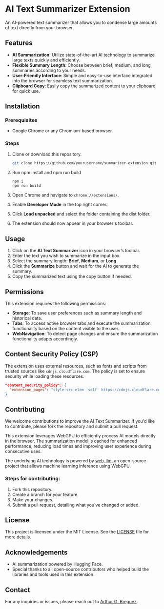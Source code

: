 # AI Text Summarizer Extension

An AI-powered text summarizer that allows you to condense large amounts of text directly from your browser.

## Features

- **AI Summarization**: Utilize state-of-the-art AI technology to summarize large texts quickly and efficiently.
- **Flexible Summary Length**: Choose between brief, medium, and long summaries according to your needs.
- **User-Friendly Interface**: Simple and easy-to-use interface integrated into the browser for seamless text summarization.
- **Clipboard Copy**: Easily copy the summarized content to your clipboard for quick use.

## Installation

### Prerequisites

- Google Chrome or any Chromium-based browser.

### Steps

1. Clone or download this repository.
   
   ```bash
   git clone https://github.com/yourusername/summarizer-extension.git
     ```

2. Run npm install and npm run build
   ```bash
   npm i
   npm run build
     ```
3. Open Chrome and navigate to `chrome://extensions/`.
4. Enable **Developer Mode** in the top right corner.
5. Click **Load unpacked** and select the folder containing the dist folder.
6. The extension should now appear in your browser's toolbar.

## Usage

1. Click on the **AI Text Summarizer** icon in your browser’s toolbar.
2. Enter the text you wish to summarize in the input box.
3. Select the summary length: **Brief**, **Medium**, or **Long**.
4. Click the **Summarize** button and wait for the AI to generate the summary.
5. Copy the summarized text using the copy button if needed.

## Permissions

This extension requires the following permissions:

- **Storage**: To save user preferences such as summary length and historical data.
- **Tabs**: To access active browser tabs and execute the summarization functionality based on the content visible to the user.
- **WebNavigation**: To detect page changes and ensure the summarization functionality adapts accordingly.

## Content Security Policy (CSP)

The extension uses external resources, such as fonts and scripts from trusted sources like `cdnjs.cloudflare.com`. The policy is set to ensure security while loading these resources.

```json
"content_security_policy": {
  "extension_pages": "style-src-elem 'self' https://cdnjs.cloudflare.com; font-src 'self' https://cdnjs.cloudflare.com; script-src 'self' 'wasm-unsafe-eval'; default-src 'self' data:; connect-src 'self' data: https://huggingface.co https://cdn-lfs.huggingface.co https://cdn-lfs-us-1.huggingface.co https://cdn-lfs-us-1.hf.co https://raw.githubusercontent.com"
}
```

## Contributing

We welcome contributions to improve the AI Text Summarizer. If you'd like to contribute, please fork the repository and submit a pull request.

This extension leverages WebGPU to efficiently process AI models directly in the browser. The summarization model is cached for enhanced performance, reducing load times and improving user experience during consecutive uses.

The underlying AI technology is powered by [web-llm](https://github.com/mlc-ai/web-llm/tree/main), an open-source project that allows machine learning inference using WebGPU.

### Steps for contributing:

1. Fork this repository.
2. Create a branch for your feature.
3. Make your changes.
4. Submit a pull request, detailing what you've changed or added.

## License

This project is licensed under the MIT License. See the [LICENSE](./LICENSE) file for more details.

## Acknowledgements

- AI summarization powered by Hugging Face.
- Special thanks to all open-source contributors who helped build the libraries and tools used in this extension.

## Contact

For any inquiries or issues, please reach out to [Arthur G. Breguez](https://arthurbreguez.info).
